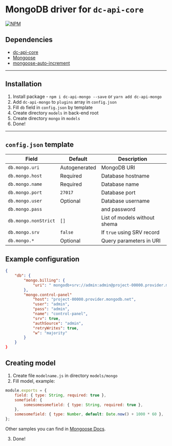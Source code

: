 # MongoDB driver for `dc-api-core`

[![NPM](https://nodei.co/npm/dc-api-mongo.png)](https://npmjs.com/package/dc-api-mongo)

## Dependencies

* [dc-api-core](https://github.com/DimaCrafter/dc-api-core)
* [Mongoose](https://github.com/Automattic/mongoose)
* [mongoose-auto-increment](https://github.com/codetunnel/mongoose-auto-increment)

---

## Installation

1) Install package - `npm i dc-api-mongo --save` or `yarn add dc-api-mongo`
2) Add `dc-api-mongo` to `plugins` array in `config.json`
3) Fill `db` field in `config.json` by template
4) Create directory `models` in back-end root
5) Create directory `mongo` in `models`
6) Done!

---

## `config.json` template

| Field                | Default       | Description                  |
|----------------------|---------------|------------------------------|
| `db.mongo.uri`       | Autogenerated | MongoDB URI                  |
| `db.mongo.host`      | Required      | Database hostname            |
| `db.mongo.name`      | Required      | Database name                |
| `db.mongo.port`      | `27017`       | Database port                |
| `db.mongo.user`      | Optional      | Database username            |
| `db.mongo.pass`      |               | and password                 |
| `db.mongo.nonStrict` | `[]`          | List of models without shema |
| `db.mongo.srv`       | `false`       | If `true` using SRV record   |
| `db.mongo.*`         | Optional      | Query parameters in URI      |

## Example configuration

```json
{
    "db": {
        "mongo.billing": {
            "uri": " mongodb+srv://admin:admin@project-00000.provider.mongodb.net/billing?authSource=admin&retryWrites=true&w=majority"
        },
        "mongo.control-panel"
            "host": "project-00000.provider.mongodb.net",
            "user": "admin",
            "pass": "admin",
            "name": "control-panel",
            "srv": true,
            "authSource": "admin",
            "retryWrites": true,
            "w": "majority"
        }
    }
}
```

## Creating model

1) Create file `modelname.js` in directory `models/mongo`
2) Fill model, example:
```js
module.exports = {
    field: { type: String, required: true },
    somefield: {
        somesomesomefield: { type: String, required: true },
    },
    somesomefield: { type: Number, default: Date.now() + 1000 * 60 },
};
```
Other samples you can find in [Mongoose Docs](https://mongoosejs.com/docs/guide.html).

3) Done!
